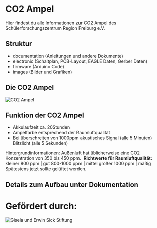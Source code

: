 # CO2 Ampel
Hier findest du alle Informationen zur CO2 Ampel des Schülerforschungszentrum Region Freiburg e.V.

## Struktur
* documentation (Anleitungen und andere Dokumente)
* electronic (Schaltplan, PCB-Layout, EAGLE Daten, Gerber Daten)
* firmware (Arduino Code)
* images (Bilder und Grafiken)

## Die CO2 Ampel
![CO2 Ampel](https://sfz-region-freiburg.de/wp-content/uploads/2020/12/CO2-Ampel-Vorderseite-1-620x1030.jpg)

## Funktion der CO2 Ampel
* Akkulaufzeit ca. 20Stunden
* Ampelfarbe entsprechend der Raumluftqualität
* Bei überschreiten von 1000ppm akustisches Signal (alle 5 Minuten) Blitzlicht (alle 5 Sekunden)

Hintergrundinformationen:
Außenluft hat üblicherweise eine CO2 Konzentration von 350 bis 450 ppm. 
**Richtwerte für Raumluftqualität:**
kleiner 800 ppm | gut
800-1000 ppm | mittel
größer 1000 ppm | mäßig 
Spätestens jetzt sollte gelüftet werden.

## Details zum Aufbau unter Dokumentation



# Gefördert durch:
![Gisela und Erwin Sick Stiftung](https://sfz-region-freiburg.de/wp-content/uploads/2020/02/sfz-unterstuetzer-sick-stiftung.jpg)
